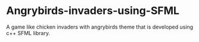 # Angrybirds-invaders-using-SFML
A game like chicken invaders with angrybirds theme that is developed using c++ SFML library.
